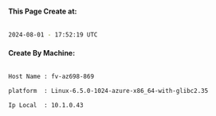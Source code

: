 
   
#### This Page Create at:

```bash

2024-08-01 - 17:52:19 UTC

```

#### Create By Machine:

```bash

Host Name : fv-az698-869

platform  : Linux-6.5.0-1024-azure-x86_64-with-glibc2.35

Ip Local  : 10.1.0.43

```


